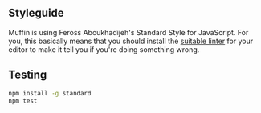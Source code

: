 ## Styleguide

Muffin is using Feross Aboukhadijeh's Standard Style for JavaScript. For you, this basically means that you should install the [suitable linter][1] for your editor to make it tell you if you're doing something wrong.

[1]: https://github.com/feross/standard#text-editor-plugins

## Testing

```bash
npm install -g standard
npm test
```
